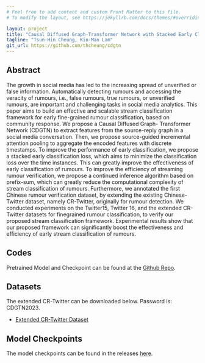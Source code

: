 ```yaml
---
# Feel free to add content and custom Front Matter to this file.
# To modify the layout, see https://jekyllrb.com/docs/themes/#overriding-theme-defaults

layout: project
title: "Causal Diffused Graph-Transformer Network with Stacked Early Classification Loss for Efficient Stream Classification of Rumours"
tagline: "Tsun-Hin Cheung, Kin-Man Lam"
git_url: https://github.com/thcheung/cdgtn
---
```


## Abstract

The growth in social media has led to the increasing spread of unverified or false information. Automatically detecting rumours and accessing the veracity of rumours, i.e., false rumours, true rumours, or unverified rumours, are important and challenging tasks in social media analytics. This paper aims to build an effective and scalable stream classification framework for early fine-grained rumour classification, based on community response. We propose a Causal Diffused Graph- Transformer Network (CDGTN) to extract features from the source-reply graph in a social media conversation. Then, we propose source-guided incremental attention pooling to aggregate the encoded features with discrete timestamps. To improve the performance of early classification, we propose a stacked early classification loss, which aims to minimize the classification loss over the time instances. This can greatly improve the effectiveness of early classification of rumours. To improve the efficiency of streaming rumour verification, we propose a continued inference algorithm based on prefix-sum, which can greatly reduce the computational complexity of stream classification of rumours. Furthermore, we annotated the first Chinese rumour verification dataset, by extending the existing Chinese-Twitter dataset, namely CR-Twitter, originally for rumour detection. We conducted experiments on the Twitter15, Twitter 16, and the extended CR-Twitter datasets for finegrained rumour classification, to verify our proposed stream classification framework. Experimental results show that our proposed framework can significantly boost the effectiveness and efficiency of early stream classification of rumours.

## Codes

Pretrained Model and Checkpoint can be found at the [Github Repo](https://github.com/thcheung/CDGTN).

## Datasets
The extended CR-Twitter can be downloaded below. Password is: CDGTN2023.

- [Extended CR-Twitter Dataset](https://connectpolyu-my.sharepoint.com/:u:/g/personal/15083269d_connect_polyu_hk/EdUFxIS-Ea9Igvk6ddku93wBxPYSehGT3OWAb3Y00J42Yw?e=BhWfgT)

## Model Checkpoints

The model checkpoints can be found in the releases [here](https://github.com/thcheung/CDGTN/releases/tag/checkpoint).

